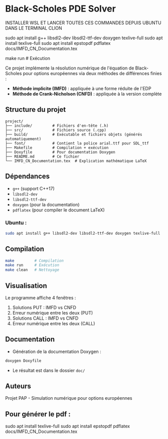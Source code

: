 # Black-Scholes PDE Solver

INSTALLER WSL ET LANCER TOUTES CES COMMANDES DEPUIS UBUNTU DANS LE TERMINAL CLION


sudo apt install g++ libsdl2-dev libsdl2-ttf-dev doxygen texlive-full
sudo apt install texlive-full
sudo apt install epstopdf
pdflatex docs/IMFD_CN_Documentation.tex

make run     # Exécution

Ce projet implémente la résolution numérique de l'équation de Black-Scholes pour options européennes via deux méthodes de différences finies :

- **Méthode implicite (IMFD)** : appliquée à une forme réduite de l'EDP
- **Méthode de Crank-Nicholson (CNFD)** : appliquée à la version complète

## Structure du projet

```
project/
├── include/         # Fichiers d'en-tête (.h)
├── src/             # Fichiers source (.cpp)
├── build/           # Exécutable et fichiers objets (générés automatiquement)
├── font/            # Contient la police arial.ttf pour SDL_ttf
├── Makefile         # Compilation + exécution
├── Doxyfile         # Pour documentation Doxygen
├── README.md        # Ce fichier
└── IMFD_CN_Documentation.tex  # Explication mathématique LaTeX
```

## Dépendances

- `g++` (support C++17)
- `libsdl2-dev`
- `libsdl2-ttf-dev`
- `doxygen` (pour la documentation)
- `pdflatex` (pour compiler le document LaTeX)

### Ubuntu :
```bash
sudo apt install g++ libsdl2-dev libsdl2-ttf-dev doxygen texlive-full
```

## Compilation

```bash
make         # Compilation
make run     # Exécution
make clean   # Nettoyage
```

## Visualisation
Le programme affiche 4 fenêtres :
1. Solutions PUT : IMFD vs CNFD
2. Erreur numérique entre les deux (PUT)
3. Solutions CALL : IMFD vs CNFD
4. Erreur numérique entre les deux (CALL)

## Documentation

- Génération de la documentation Doxygen :
```bash
doxygen Doxyfile
```
- Le résultat est dans le dossier `doc/`

## Auteurs
Projet PAP - Simulation numérique pour options européennes


## Pour générer le pdf :
sudo apt install texlive-full
sudo apt install epstopdf
pdflatex docs/IMFD_CN_Documentation.tex